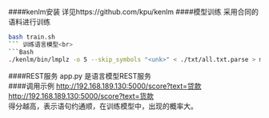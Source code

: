 ####kenlm安装
详见https://github.com/kpu/kenlm
####模型训练
采用合同的语料进行训练<br>
```Bash
bash train.sh
``` 训练语言模型<br>
```Bash
./kenlm/bin/lmplz -o 5 --skip_symbols "<unk>" < ./txt/all.txt.parse > model/contract.arpa 
```

####REST服务
app.py 是语言模型REST服务<br>
####调用示例
http://192.168.189.130:5000/score?text=贷款<br>
http://192.168.189.130:5000/score?text=货款<br>
得分越高，表示语句约通顺，在训练模型中，出现的概率大。
